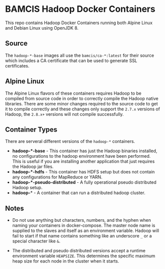 # BAMCIS Hadoop Docker Containers

This repo contains Hadoop Docker Containers running both Alpine Linux and
Debian Linux using OpenJDK 8.

## Source
The `hadoop-*-base` images all use the `bamcis/ca-*:latest` for their source which includes a CA certificate that can
be used to generate SSL certificates.

## Alpine Linux
The Alpine Linux flavors of these containers requires Hadoop to be compiled from source code in order to correctly
compile the Hadoop native libraries. There are some minor changes required to the source code to get it to compile
correctly and these changes only support the `2.7.x` versions of Hadoop, the `2.8.x+` versions will not compile 
successfully.

## Container Types

There are serveral different versions of the `hadoop-*` containers.

* **hadoop-*-base** - This container has just the Hadoop binaries installed, no configurations to the hadoop environment
have been performed. This is useful if you are installing another application that just requires the Hadoop jar files.
* **hadoop-*-hdfs** - This container has HDFS setup but does not contain any configurations for MapReduce or YARN. 
* **hadoop-*-pseudo-distributed** - A fully operational pseudo distributed Hadoop setup.
* **hadoop-*** - A container that can run a distributed hadoop cluster.

## Notes

* Do not use anything but characters, numbers, and the hyphen when naming your containers in docker-compose. The master node
name is supplied to the slaves and itself as an environment variable. Hadoop will fail to start if that name contains something
like an underscore `_` or a special character like `&`.

* The distributed and pseudo distributed versions accept a runtime environment variable `HEAPSIZE`. This determines the specific
maximum heap size for each node in the cluster when it starts.